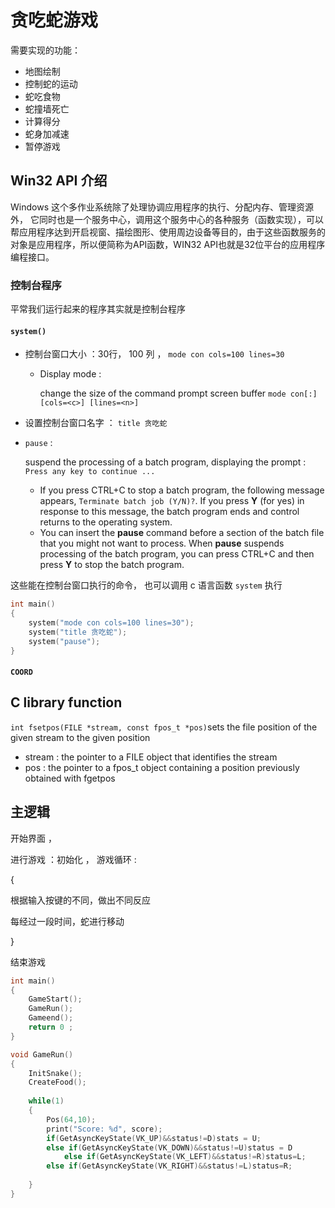 # 贪吃蛇游戏

需要实现的功能：

- 地图绘制
- 控制蛇的运动
- 蛇吃食物
- 蛇撞墙死亡
- 计算得分
- 蛇身加减速
- 暂停游戏



## Win32 API 介绍

Windows 这个多作业系统除了处理协调应用程序的执行、分配内存、管理资源外， 它同时也是一个服务中心，调用这个服务中心的各种服务（函数实现），可以帮应用程序达到开启视窗、描绘图形、使用周边设备等目的，由于这些函数服务的对象是应用程序，所以便简称为API函数，WIN32 API也就是32位平台的应用程序编程接口。



### 控制台程序

平常我们运行起来的程序其实就是控制台程序



#### `system()`

- 控制台窗口大小 ：30行， 100 列 ， `mode con cols=100 lines=30`

  - Display mode :

    change the size of the command prompt screen buffer  `mode con[:] [cols=<c>] [lines=<n>]`

-  设置控制台窗口名字 ： `title 贪吃蛇`



- `pause` : 

  suspend the processing of a batch program, displaying the prompt : `Press any key to continue ...`

  - If you press CTRL+C to stop a batch program, the following message appears, `Terminate batch job (Y/N)?`. If you press **Y** (for yes) in response to this message, the batch program ends and control returns to the operating system.
  - You can insert the **pause** command before a section of the batch file that you might not want to process. When **pause** suspends processing of the batch program, you can press CTRL+C and then press **Y** to stop the batch program.

这些能在控制台窗口执行的命令， 也可以调用 c 语言函数 `system` 执行

```c
int main()
{
	system("mode con cols=100 lines=30");
    system("title 贪吃蛇");
    system("pause");
}
```





#### `COORD`













## C library function



`int fsetpos(FILE *stream, const fpos_t *pos)`sets the file position of the given stream to the given position



- stream : the pointer to a FILE object that identifies the stream 
- pos : the pointer to a fpos_t object containing a position previously obtained with fgetpos







## 主逻辑

开始界面 ， 

进行游戏 ：初始化 ， 游戏循环 :

{

根据输入按键的不同，做出不同反应

每经过一段时间，蛇进行移动

}

结束游戏





```c
int main()
{
    GameStart();
    GameRun();
    Gameend();
    return 0 ;
}
```



```c
void GameRun()
{
    InitSnake();
    CreateFood();
    
    while(1)
    {
        Pos(64,10);
        print("Score: %d", score);
        if(GetAsyncKeyState(VK_UP)&&status!=D)stats = U;
        else if(GetAsyncKeyState(VK_DOWN)&&status!=U)status = D
            else if(GetAsyncKeyState(VK_LEFT)&&status!=R)status=L;
        else if(GetAsyncKeyState(VK_RIGHT)&&status!=L)status=R;
            
    }
}
```



